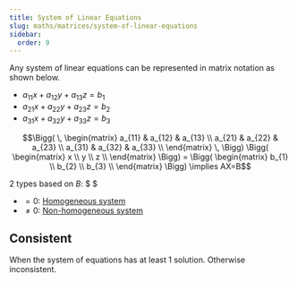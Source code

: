 ```yaml
---
title: System of Linear Equations
slug: maths/matrices/system-of-linear-equations
sidebar:
  order: 9
---
```


Any system of linear equations can be represented in matrix notation as shown
below.

- $a_{11}x+a_{12}y+a_{13}z=b_1$
- $a_{21}x+a_{22}y+a_{23}z=b_2$
- $a_{31}x+a_{32}y+a_{33}z=b_3$

```math
\Bigg(
\,
\begin{matrix}
a_{11} & a_{12} & a_{13} \\
a_{21} & a_{22} & a_{23} \\
a_{31} & a_{32} & a_{33} \\
\end{matrix}
\,
\Bigg)
\Bigg(
\begin{matrix}
x \\
y \\
z \\
\end{matrix}
\Bigg)
=
\Bigg(
\begin{matrix}
b_{1} \\
b_{2} \\
b_{3} \\
\end{matrix}
\Bigg)
\implies
AX=B
```

2 types based on $B$: $ $

- $=0$: [Homogeneous system](/maths/matrices/homogenous-systems/)
- $\neq0$: [Non-homogeneous system](/maths/matrices/non-homogenous-systems/)

## Consistent

When the system of equations has at least 1 solution. Otherwise inconsistent.
